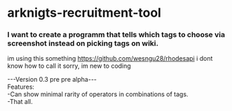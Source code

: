 # arknigts-recruitment-tool
### I want to create a programm that tells which tags to choose via screenshot instead on picking tags on wiki.
im using this something https://github.com/wesngu28/rhodesapi i dont know how to call it sorry, im new to coding

---Version 0.3 pre pre alpha---  
Features:  
-Can show minimal rarity of operators in combinations of tags.  
-That all.  
 
